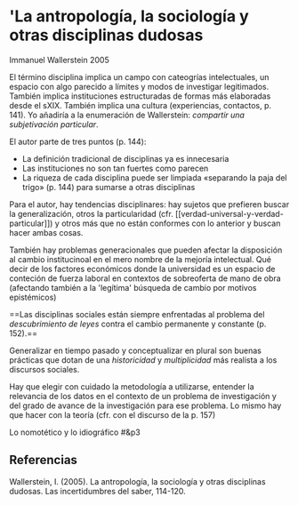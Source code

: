 # 'La antropología, la sociología y otras disciplinas dudosas
Immanuel Wallerstein 2005

El término disciplina implica un campo con cateogrías intelectuales, un espacio con algo parecido a límites y modos de investigar legitimados. También implica instituciones estructuradas de formas más elaboradas desde el sXIX. También implica una cultura (experiencias, contactos, p. 141).  Yo añadiría a la enumeración de Wallerstein: *compartir una subjetivación particular*.

El autor parte de tres puntos (p. 144):

- La definición tradicional de disciplinas ya es innecesaria
- Las instituciones no son tan fuertes como parecen
- La riqueza de cada disciplina puede ser limpiada «separando la paja del trigo» (p. 144) para sumarse a otras disciplinas

Para el autor, hay tendencias disciplinares: hay sujetos que prefieren buscar la generalización, otros la particularidad (cfr. [[verdad-universal-y-verdad-particular]]) y otros más que no están conformes con lo anterior y buscan hacer ambas cosas.

También hay problemas generacionales que pueden afectar la disposición al cambio institucinoal en el mero nombre de la mejoría intelectual. Qué decir de los factores económicos donde la universidad es un espacio de conteción de fuerza laboral en contextos de sobreoferta de mano de obra (afectando también a la 'legítima' búsqueda de cambio por motivos epistémicos)

==Las disciplinas sociales están siempre enfrentadas al problema del *descubrimiento de leyes* contra el cambio permanente y constante (p. 152).==

Generalizar en tiempo pasado y conceptualizar en plural son buenas prácticas que dotan de una *historicidad* y *multiplicidad* más realista a los discursos sociales.

Hay que elegir con cuidado la metodología a utilizarse, entender la relevancia de los datos en el contexto de un problema de investigación y del grado de avance de la investigación para ese problema. Lo mismo hay que hacer con la teoría (cfr. con el discurso de la p. 157)

Lo nomotético y lo idiográfico #&p3  

## Referencias

Wallerstein, I. (2005). La antropología, la sociología y otras disciplinas dudosas. Las incertidumbres del saber, 114-120.
